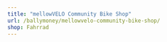 ```yaml
---
title: "mellowVELO Community Bike Shop"
url: /ballymoney/mellowvelo-community-bike-shop/
shop: Fahrrad
---
```

